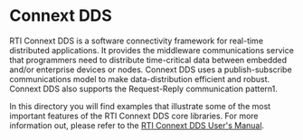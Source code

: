 # Connext DDS

RTI Connext DDS is a software connectivity framework for real-time distributed
applications. It provides the middleware communications service that
programmers need to distribute time-critical data between embedded and/or
enterprise devices or nodes. Connext DDS uses a publish-subscribe
communications model to make data-distribution efficient and robust. Connext
DDS also supports the Request-Reply communication pattern1.

In this directory you will find examples that illustrate some of the most
important features of the RTI Connext DDS core libraries. For more information
out, please refer to the [RTI Connext DDS User's
Manual](https://community.rti.com/static/documentation/connext-dds/6.0.0/doc/manuals/connext_dds/html_files/RTI_ConnextDDS_CoreLibraries_GettingStarted/index.htm#GettingStarted/welcome.htm).
